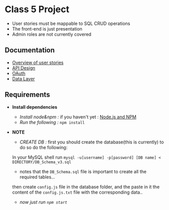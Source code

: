 # Class 5 Project

- User stories must be mappable to SQL CRUD operations
- The front-end is just presentation
- Admin roles are not currently covered

## Documentation

* [Overview of user stories](https://github.com/hyf-project5/super-duper-5/blob/master/docs/README.USERSTORIES.md)
* [API Design](https://github.com/hyf-project5/super-duper-5/blob/master/docs/README.API-DESIGN.md)
* [OAuth](https://github.com/hyf-project5/super-duper-5/blob/master/docs/README.GitHubOAuth.md)
* [Data Layer](https://github.com/hyf-project5/super-duper-5/blob/master/docs/README.datalayer.md)

## Requirements

* **Install dependencies**
  * *Install node&npm :* if you haven't yet : [Node.js and NPM](http://nodejs.org/)
  * *Run the following :* `npm install`
* **NOTE**
  * *CREATE DB :* first you should create the database(this is currently) to do so do the following:


  In your MySQL shell run `mysql -u[username] -p[password] [DB name] < DIRECTORY/DB_Schema_v3.sql`
  * notes that the `DB_Schema.sql` file is important to create all the required tables...


  then create `config.js` file in the database folder, and the paste in it the content of
  the `config.js.txt` file with the corresponding data..


  * *now just run `npm start`*
